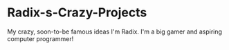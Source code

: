 # Radix-s-Crazy-Projects
My crazy, soon-to-be famous ideas
I'm Radix. I'm a big gamer and aspiring computer programmer!
